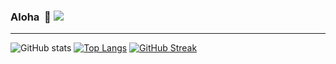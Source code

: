 ### Aloha  👋 ![](https://komarev.com/ghpvc/?username=MichaelAkridge-NOAA&label=)
---
![GitHub stats](https://github-readme-stats.vercel.app/api?username=MichaelAkridge-NOAA&rank_icon=github&show_icons=true&theme=light)
[![Top Langs](https://github-readme-stats.vercel.app/api/top-langs/?username=MichaelAkridge-NOAA&layout=donut)]()
[![GitHub Streak](http://github-readme-streak-stats.herokuapp.com?user=MichaelAkridge-NOAA&theme=light&date_format=M%20j%5B%2C%20Y%5D&exclude_days=Sun%2CSat&card_width=805)]()  
